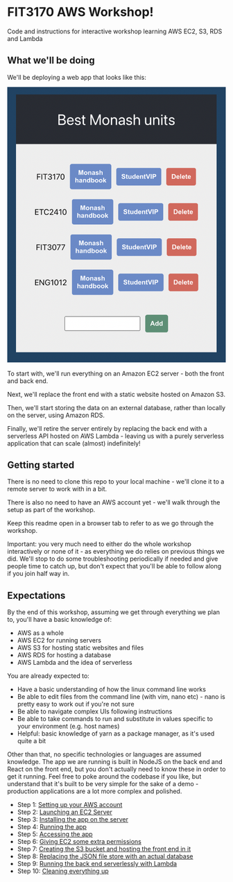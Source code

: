# FIT3170 AWS Workshop!

Code and instructions for interactive workshop learning AWS EC2, S3, RDS and Lambda

## What we'll be doing

We'll be deploying a web app that looks like this:

![App screenshot](./images/screenshot.png)

To start with, we'll run everything on an Amazon EC2 server - both the front and back end.

Next, we'll replace the front end with a static website hosted on Amazon S3.

Then, we'll start storing the data on an external database, rather than locally on the server, using Amazon RDS.

Finally, we'll retire the server entirely by replacing the back end with a serverless API hosted on AWS Lambda - leaving us with a purely serverless application that can scale (almost) indefinitely!

## Getting started

There is no need to clone this repo to your local machine - we'll clone it to a remote server to work with in a bit.

There is also no need to have an AWS account yet - we'll walk through the setup as part of the workshop.

Keep this readme open in a browser tab to refer to as we go through the workshop.

Important: you very much need to either do the whole workshop interactively or none of it - as everything we do relies on previous things we did. We'll stop to do some troubleshooting periodically if needed and give people time to catch up, but don't expect that you'll be able to follow along if you join half way in.

## Expectations

By the end of this workshop, assuming we get through everything we plan to, you'll have a basic knowledge of:

- AWS as a whole
- AWS EC2 for running servers
- AWS S3 for hosting static websites and files
- AWS RDS for hosting a database
- AWS Lambda and the idea of serverless

You are already expected to:

- Have a basic understanding of how the linux command line works
- Be able to edit files from the command line (with vim, nano etc) - nano is pretty easy to work out if you're not sure
- Be able to navigate complex UIs following instructions
- Be able to take commands to run and substitute in values specific to your environment (e.g. host names)
- Helpful: basic knowledge of yarn as a package manager, as it's used quite a bit

Other than that, no specific technologies or languages are assumed knowledge. The app we are running is built in NodeJS on the back end and React on the front end, but you don't actually need to know these in order to get it running. Feel free to poke around the codebase if you like, but understand that it's built to be very simple for the sake of a demo - production applications are a lot more complex and polished.

* Step 1: [Setting up your AWS account](./instructions/Step1.md)
* Step 2: [Launching an EC2 Server](./instructions/Step2.md)
* Step 3: [Installing the app on the server](./instructions/Step3.md)
* Step 4: [Running the app](./instructions/Step4.md)
* Step 5: [Accessing the app](./instructions/Step5.md)
* Step 6: [Giving EC2 some extra permissions](./instructions/Step6.md)
* Step 7: [Creating the S3 bucket and hosting the front end in it](./instructions/Step7.md)
* Step 8: [Replacing the JSON file store with an actual database](./instructions/Step8.md)
* Step 9: [Running the back end serverlessly with Lambda](./instructions/Step9.md)
* Step 10: [Cleaning everything up](./instructions/Step10.md)
